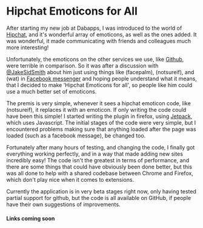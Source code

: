 # Hipchat Emoticons for All

After starting my new job at Dabapps, I was introduced to the world of [Hipchat](https://hipchat.com), and it's wonderful array of emoticons, as well as the ones added. It was wonderful, it made communicating with friends and colleagues much more interesting!

Unfortunately, the emoticons on the other services we use, like [Github](https://github.com), were terrible in comparison. So it was after a discussion with [@JakeSidSmith](https://github.com/jakesidsmith) about him just using things like (facepalm), (notsureif), and (wat) in [Facebook messenger](https://www.messenger.com/) and hoping people understand what it means, that I decided to make 'Hipchat Emoticons for all', so people like him could use a much better set of emoticons.

The premis is very simple, whenever it sees a hipchat emoticon code, like (notsureif), it replaces it with an emoticon. If only writing the code could have been this simple! I started writing the plugin in firefox, using [Jetpack](https://wiki.mozilla.org/Jetpack), which uses Javascript. The initial stages of the code were very simple, but I encountered problems making sure that anything loaded after the page was loaded (such as a facebook message), be changed too.

Fortunately after many hours of testing, and changing the code, I finally got everything working perfectly, and in a way that made adding new sites incredibly easy! The code isn't the greatest in terms of performance, and there are some things that could have obviously been done better, but this was all done to help with a shared codebase between Chrome and Firefox, which don't play nice when it comes to extensions.

Currently the application is in very beta stages right now, only having tested partial support for github, but the code is all available on GitHub, if people have their own suggestions of improvements.

#### Links coming soon

